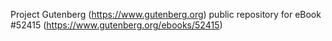 Project Gutenberg (https://www.gutenberg.org) public repository for
eBook #52415 (https://www.gutenberg.org/ebooks/52415)
